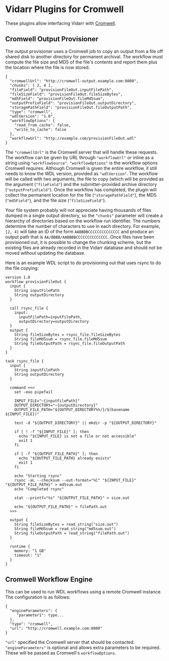 # Vidarr Plugins for Cromwell
These plugins allow interfacing Vidarr with [Cromwell](https://cromwell.readthedocs.io/en/stable/).

## Cromwell Output Provisioner
The output provisioner uses a Cromwell job to copy an output from a file off
shared disk to another directory for permanent archival. The workflow must
compute the file size and MD5 of the file's contents and report them plus the
location where the file is now stored.

    {
      "cromwellUrl": "http://cromwell-output.example.com:8000",
      "chunks": [ 2, 4 ],
      "fileField": "provisionFileOut.inputFilePath",
      "fileSizeField": "provisionFileOut.fileSizeBytes",
      "md5Field": "provisionFileOut.fileMd5sum",
      "outputPrefixField": "provisionFileOut.outputDirectory",
      "storagePathField": "provisionFileOut.fileOutputPath",
      "type": "cromwell",
      "wdlVersion": "1.0",
      "workflowOptions": {
        "read_from_cache": false,
        "write_to_cache": false
      },
      "workflowUrl": "http://example.com/provisionFileOut.wdl"
    }

The `"cromwellUrl"` is the Cromwell server that will handle these requests. The
workflow can be given by URL through `"workflowUrl"` or inline as a string
using `"workflowSource"`. `"workflowOptions"` is the workflow options Cromwell
requires. Although Cromwell is given the entire workflow, it still needs to
know the WDL version, provided as `"wdlVersion"`. The workflow will be called
with two arguments, the file to copy (which will be provided as the argument
(`"fileField"`) and the submitter-provided archive directory
(`"outputPrefixField"`). Once the workflow has completed, the plugin will
collect the permanent location for the file (`"storagePathField"`), the MD5
(`"md5Field"`), and the file size (`"fileSizeField"`).

Your file system probably will not appreciate having thousands of files dumped
in a single output directory, so the `"chunks"` parameter will create a
hierarchy of directories based on the workflow run identifier. The numbers
determine the number of characters to use in each directory. For example, `[2,
4]` will take an ID of the form `AABBBBCCCCCCCCCCCCCC` and produce an output
path that is `AA/BBBB/AABBBBCCCCCCCCCCCCCC`. Once files have been provisioned
out, it is possible to change the chunking scheme, but the existing files are
already recorded in the Vidarr database and should not be moved without
updating the database.

Here is an example WDL script to do provisioning out that uses rsync to do the file copying:

    version 1.0
    workflow provisionFileOut {
      input {
        String inputFilePath
        String outputDirectory
      }
   
      call rsync_file {
        input:
          inputFilePath=inputFilePath,
          outputDirectory=outputDirectory
      }
      output {
        String fileSizeBytes = rsync_file.fileSizeBytes
        String fileMd5sum = rsync_file.fileMd5sum
        String fileOutputPath = rsync_file.fileOutputPath
      }
    }
    
    task rsync_file {
      input {
        String inputFilePath
        String outputDirectory
      }
    
      command <<<
        set -euo pipefail
    
        INPUT_FILE="~{inputFilePath}"
        OUTPUT_DIRECTORY="~{outputDirectory}"
        OUTPUT_FILE_PATH="${OUTPUT_DIRECTORY%%/}/$(basename ${INPUT_FILE})"
    
        test -d "${OUTPUT_DIRECTORY}" || mkdir -p "${OUTPUT_DIRECTORY}"
    
        if [ ! -f "${INPUT_FILE}" ]; then
          echo "${INPUT_FILE} is not a file or not accessible"
          exit 1
        fi
    
        if [ -f "${OUTPUT_FILE_PATH}" ]; then
          echo "${OUTPUT_FILE_PATH} already exists"
          exit 1
        fi
    
        echo "Starting rsync"
        rsync -aL --checksum --out-format="%C" "${INPUT_FILE}" "${OUTPUT_FILE_PATH}" > md5sum.out
        echo "Completed rsync"
    
        stat --printf="%s" "${OUTPUT_FILE_PATH}" > size.out
    
        echo "${OUTPUT_FILE_PATH}" > filePath.out
      >>>
    
      output {
        String fileSizeBytes = read_string("size.out")
        String fileMd5sum = read_string("md5sum.out")
        String fileOutputPath = read_string("filePath.out")
      }
    
      runtime {
        memory: "1 GB"
        timeout: "1"
      }
    }

## Cromwell Workflow Engine
This can be used to run WDL workflows using a remote Cromwell instance. The configuration is as follows:

    {
      "engineParameters": {
         "parameter1": type...
      },
      "type": "cromwell",
      "url": "http://cromwell.example.com:8000"
    }

`"url"` specified the Cromwell server that should be contacted.
`"engineParameters"` is optional and allows extra parameters to be required.
These will be passed as Cromwell's `workflowOptions`.
